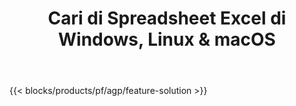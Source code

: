 ﻿---
title: Cari di Spreadsheet Excel di Windows, Linux & macOS 
weight: 7730
url: /id/search
description: Aplikasi dan API Gratis untuk mencari teks dalam file XLS, XLSX, dan ODS
---
{{< blocks/products/pf/agp/feature-solution >}} 

